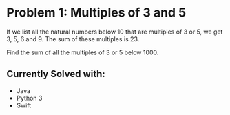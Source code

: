 # Problem 1: Multiples of 3 and 5
If we list all the natural numbers below 10 that are multiples of 3 or 5, we get
3, 5, 6 and 9. The sum of these multiples is 23.

Find the sum of all the multiples of 3 or 5 below 1000.

## Currently Solved with:

- Java
- Python 3
- Swift
